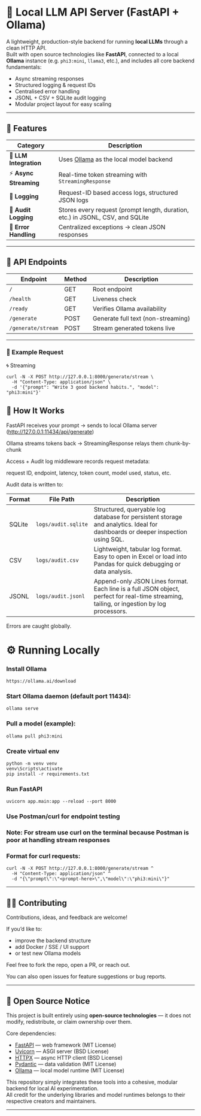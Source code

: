 # 🧩 Local LLM API Server (FastAPI + Ollama)

A lightweight, production-style backend for running **local LLMs** through a clean HTTP API.  
Built with open source technologies like **FastAPI**, connected to a local **Ollama** instance (e.g. `phi3:mini`, `llama3`, etc.), and includes all core backend fundamentals:
- Async streaming responses
- Structured logging & request IDs
- Centralised error handling
- JSONL + CSV + SQLite audit logging
- Modular project layout for easy scaling

---

## 🚀 Features

| Category | Description |
|-----------|-------------|
| 🧠 **LLM Integration** | Uses [Ollama](https://ollama.ai) as the local model backend |
| ⚡ **Async Streaming** | Real-time token streaming with `StreamingResponse` |
| 📜 **Logging** | Request-ID based access logs, structured JSON logs |
| 💾 **Audit Logging** | Stores every request (prompt length, duration, etc.) in JSONL, CSV, and SQLite |
| 🧩 **Error Handling** | Centralized exceptions → clean JSON responses |

---
## 🧩 API Endpoints

| Endpoint | Method | Description |
|-----------|---------|-------------|
| `/` | GET | Root endpoint |
| `/health` | GET | Liveness check |
| `/ready` | GET | Verifies Ollama availability |
| `/generate` | POST | Generate full text (non-streaming) |
| `/generate/stream` | POST | Stream generated tokens live |

---

### 🔧 Example Request

🌀 Streaming
```
curl -N -X POST http://127.0.0.1:8000/generate/stream \
  -H "Content-Type: application/json" \
  -d '{"prompt": "Write 3 good backend habits.", "model": "phi3:mini"}'
```
## 🧠 How It Works
FastAPI receives your prompt → sends to local Ollama server (http://127.0.0.1:11434/api/generate)

Ollama streams tokens back → StreamingResponse relays them chunk-by-chunk

Access + Audit log middleware records request metadata:

request ID, endpoint, latency, token count, model used, status, etc.

Audit data is written to:

| Format | File Path | Description |
|---------|------------|-------------|
| SQLite | `logs/audit.sqlite` | Structured, queryable log database for persistent storage and analytics. Ideal for dashboards or deeper inspection using SQL. |
| CSV | `logs/audit.csv` | Lightweight, tabular log format. Easy to open in Excel or load into Pandas for quick debugging or data analysis. |
| JSONL | `logs/audit.jsonl` | Append-only JSON Lines format. Each line is a full JSON object, perfect for real-time streaming, tailing, or ingestion by log processors. |


Errors are caught globally.

# ⚙️ Running Locally

### Install Ollama
```
https://ollama.ai/download
```
### Start Ollama daemon (default port 11434):
```
ollama serve
```

### Pull a model (example):
```
ollama pull phi3:mini
```

### Create virtual env
```
python -m venv venv
venv\Scripts\activate
pip install -r requirements.txt
```

### Run FastAPI
```
uvicorn app.main:app --reload --port 8000
```

### Use Postman/curl for endpoint testing
### Note: For stream use curl on the terminal because Postman is poor at handling stream responses

### Format for curl requests:
```
curl -N -X POST http://127.0.0.1:8000/generate/stream ^
  -H "Content-Type: application/json" ^
  -d "{\"prompt\":\"<prompt-here>\",\"model\":\"phi3:mini\"}"
```
---

## 🧑‍💻 Contributing
Contributions, ideas, and feedback are welcome!

If you’d like to:
- improve the backend structure
- add Docker / SSE / UI support
- or test new Ollama models

Feel free to fork the repo, open a PR, or reach out.

You can also open issues for feature suggestions or bug reports.

---

## 🧩 Open Source Notice

This project is built entirely using **open-source technologies** — it does not modify, redistribute, or claim ownership over them.

Core dependencies:
- [FastAPI](https://fastapi.tiangolo.com/) — web framework (MIT License)
- [Uvicorn](https://www.uvicorn.org/) — ASGI server (BSD License)
- [HTTPX](https://www.python-httpx.org/) — async HTTP client (BSD License)
- [Pydantic](https://docs.pydantic.dev/) — data validation (MIT License)
- [Ollama](https://ollama.ai) — local model runtime (MIT License)

This repository simply integrates these tools into a cohesive, modular backend for local AI experimentation.  
All credit for the underlying libraries and model runtimes belongs to their respective creators and maintainers.

---
